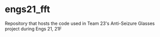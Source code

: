 # engs21_fft
Repository that hosts the code used in Team 23's Anti-Seizure Glasses project during Engs 21, 21F
